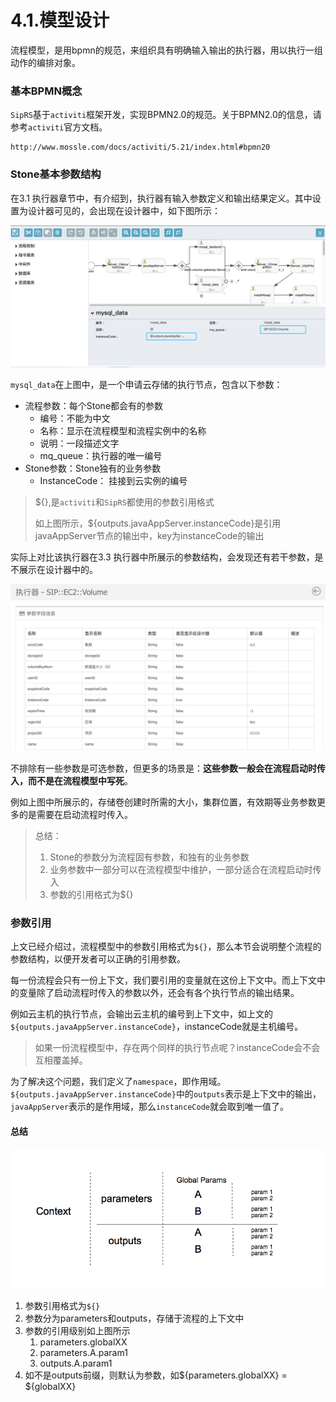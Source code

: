 # 4.1.模型设计

流程模型，是用bpmn的规范，来组织具有明确输入输出的执行器，用以执行一组动作的编排对象。

### 基本BPMN概念

`SipRS`基于`activiti`框架开发，实现BPMN2.0的规范。关于BPMN2.0的信息，请参考`activiti`官方文档。

```
http://www.mossle.com/docs/activiti/5.21/index.html#bpmn20
```

### Stone基本参数结构

在3.1 执行器章节中，有介绍到，执行器有输入参数定义和输出结果定义。其中设置为设计器可见的，会出现在设计器中，如下图所示：

![img](..\img\designer.png)

`mysql_data`在上图中，是一个申请云存储的执行节点，包含以下参数：

* 流程参数：每个Stone都会有的参数
  * 编号：不能为中文
  * 名称：显示在流程模型和流程实例中的名称
  * 说明：一段描述文字
  * mq_queue：执行器的唯一编号
* Stone参数：Stone独有的业务参数
  * InstanceCode： 挂接到云实例的编号

> ${},是`activiti`和`SipRS`都使用的参数引用格式
>
> 如上图所示，${outputs.javaAppServer.instanceCode}是引用javaAppServer节点的输出中，key为instanceCode的输出

实际上对比该执行器在3.3 执行器中所展示的参数结构，会发现还有若干参数，是不展示在设计器中的。

![img](..\img\volumeStone.png)

不排除有一些参数是可选参数，但更多的场景是：**这些参数一般会在流程启动时传入，而不是在流程模型中写死**。

例如上图中所展示的，存储卷创建时所需的大小，集群位置，有效期等业务参数更多的是需要在启动流程时传入。

> 总结：
>
> 1. Stone的参数分为流程固有参数，和独有的业务参数
> 2. 业务参数中一部分可以在流程模型中维护，一部分适合在流程启动时传入
> 3. 参数的引用格式为${}

### 参数引用

上文已经介绍过，流程模型中的参数引用格式为`${}`，那么本节会说明整个流程的参数结构，以便开发者可以正确的引用参数。

每一份流程会只有一份上下文，我们要引用的变量就在这份上下文中。而上下文中的变量除了启动流程时传入的参数以外，还会有各个执行节点的输出结果。

例如云主机的执行节点，会输出云主机的编号到上下文中，如上文的`${outputs.javaAppServer.instanceCode}`，instanceCode就是主机编号。

> 如果一份流程模型中，存在两个同样的执行节点呢？instanceCode会不会互相覆盖掉。

为了解决这个问题，我们定义了`namespace`，即作用域。`${outputs.javaAppServer.instanceCode}`中的`outputs`表示是上下文中的输出，`javaAppServer`表示的是作用域，那么`instanceCode`就会取到唯一值了。

#### 总结

![img](..\img\paramRef.png)

1. 参数引用格式为`${}`
2. 参数分为parameters和outputs，存储于流程的上下文中
3. 参数的引用级别如上图所示
   1. parameters.globalXX
   2. parameters.A.param1
   3. outputs.A.param1
4. 如不是outputs前缀，则默认为参数，如${parameters.globalXX} = ${globalXX}
